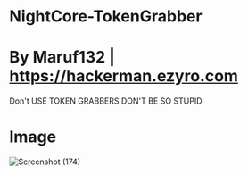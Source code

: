 # NightCore-TokenGrabber

# By Maruf132 | https://hackerman.ezyro.com

Don't USE TOKEN GRABBERS DON'T BE SO STUPID

# Image
![Screenshot (174)](https://user-images.githubusercontent.com/72191792/159938906-13f0f8a5-3b42-4bda-bcb8-3dacb2030db7.png)
